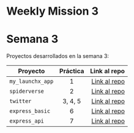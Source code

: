 # Weekly Mission 3
# Semana 3 

Proyectos desarrollados en la semana 3:

| Proyecto | Práctica | Link al repo |
| ------------- |:-------------:| -----:|
|`my_launchx_app`|1|[Link al repo](https://github.com/EinarDvls/Creacion-de-proyectos-en-JS.git)|
|`spiderverse`|2|[Link al repo](https://github.com/EinarDvls/Test-Driven-Development.git)|
|`twitter`|3, 4, 5|[Link al repo](https://github.com/EinarDvls/Models-Services-and-Views.git)|
|`express_basic`|6|[Link al repo](https://github.com/LaunchX-InnovaccionVirtual/MissionNodeJS)|
|`express_api`|7|[Link al repo](https://github.com/LaunchX-InnovaccionVirtual/MissionNodeJS)|
